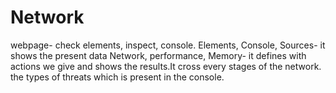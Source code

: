 # Network
webpage- check elements, inspect, console.
Elements, Console, Sources- it shows the present data 
Network, performance, Memory- it defines with actions we give and shows the results.It cross every stages of the network.
the types of threats which is present in the console.
